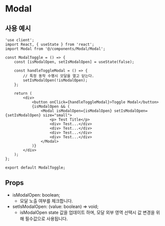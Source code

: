 # Modal

## 사용 예시 

```
'use client';
import React, { useState } from 'react';
import Modal from '@/components/Modal/Modal';

const ModalToggle = () => {
	const [isModalOpen, setIsModalOpen] = useState(false);

	const handleToggleModal = () => {
		// 특정 동작 수행시 모달을 열고 닫는다.
		setIsModalOpen(!isModalOpen);
	};

	return (
		<div>
			<button onClick={handleToggleModal}>Toggle Modal</button>
			{isModalOpen && (
				<Modal isModalOpen={isModalOpen} setIsModalOpen={setIsModalOpen} size="small">
					<p> Test Title</p>
					<div> Test...</div>
					<div> Test...</div>
					<div> Test...</div>
					<div> Test...</div>
				</Modal>
			)}
		</div>
	);
};

export default ModalToggle;
```

## Props
- isModalOpen: boolean; 
    - 모달 노출 여부를 체크합니다. 
- setIsModalOpen: (value: boolean) => void;
    - isModalOpen state 값을 업데이트 하며, 모달 외부 영역 선택시 값 변경을 위해 필수값으로 사용됩니다.  